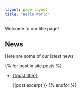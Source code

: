 ```yaml
---
layout: page-layout
title: "Hello World"
---
```

Welcome to our litle page!

## News

Here are some of our latest news:

{% for post in site.posts %}
  * [{{post.title}}]({{post.url}})
  
    {{post.excerpt }}
{% endfor %}